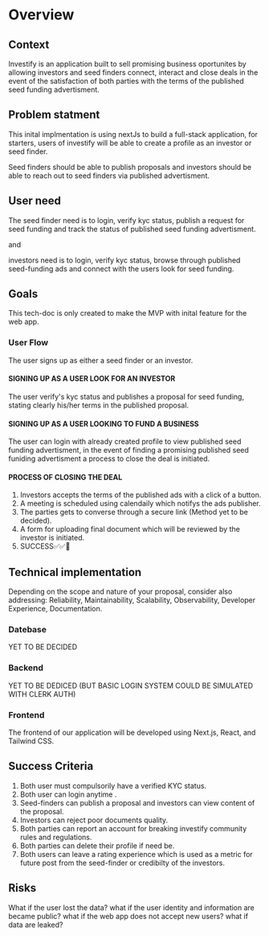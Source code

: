 # Overview

## Context

Investify is an application built to sell promising business oportunites by allowing investors and seed finders connect, interact and close deals in the event of the satisfaction of both parties with the terms of the published seed funding advertisment.

## Problem statment

This inital implmentation is using nextJs to build a full-stack application, for starters, users of investify will be able to create a profile as an investor or seed finder.

Seed finders should be able to publish proposals and investors should be able to reach out to seed finders via published advertisment.

## User need

The seed finder need is to login, verify kyc status, publish a request for seed funding and track the status of published seed funding advertisment.

and

investors need is to login, verify kyc status, browse through published seed-funding ads and connect with the users look for seed funding.

## Goals

This tech-doc is only created to make the MVP with inital feature for the web app.

### User Flow

The user signs up as either a seed finder or an investor.

#### SIGNING UP AS A USER LOOK FOR AN INVESTOR

The user verify's kyc status and publishes a proposal for seed funding, stating clearly his/her terms in the published proposal.

#### SIGNING UP AS A USER LOOKING TO FUND A BUSINESS

The user can login with already created profile to view published seed funding advertisment, in the event of finding a promising published seed funiding advertisment a process to close the deal is initiated.

#### PROCESS OF CLOSING THE DEAL

1. Investors accepts the terms of the published ads with a click of a button.
2. A meeting is scheduled using calendaily which notifys the ads publisher.
3. The parties gets to converse through a secure link (Method yet to be decided).
4. A form for uploading final document which will be reviewed by the investor is initiated.
5. SUCCESS✅✅🚀

## Technical implementation

Depending on the scope and nature of your proposal, consider also addressing: Reliability, Maintainability, Scalability, Observability, Developer Experience, Documentation.

### Datebase

YET TO BE DECIDED

### Backend

YET TO BE DEDICED (BUT BASIC LOGIN SYSTEM COULD BE SIMULATED WITH CLERK AUTH)

### Frontend

The frontend of our application will be developed using Next.js, React, and Tailwind CSS.

## Success Criteria

1. Both user must compulsorily have a verified KYC status.
2. Both user can login anytime .
3. Seed-finders can publish a proposal and investors can view content of the proposal.
4. Investors can reject poor documents quality.
5. Both parties can report an account for breaking investify community rules and regulations.
6. Both parties can delete their profile if need be.
7. Both users can leave a rating experience which is used as a metric for future post from the seed-finder or credibilty of the investors.

## Risks

What if the user lost the data?
what if the user identity and information are became public?
what if the web app does not accept new users?
what if data are leaked?
